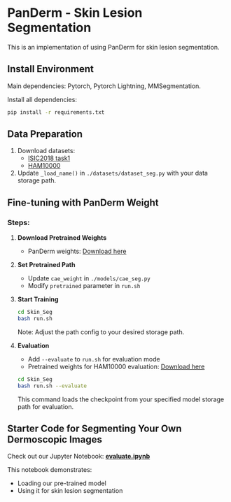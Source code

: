 # PanDerm - Skin Lesion Segmentation

This is an implementation of using PanDerm for skin lesion segmentation.

## Install Environment

Main dependencies: Pytorch, Pytorch Lightning, MMSegmentation.

Install all dependencies:
```bash
pip install -r requirements.txt
```

## Data Preparation

1. Download datasets:
   - [ISIC2018 task1](https://challenge.isic-archive.com/data/#2018)
   - [HAM10000](https://www.kaggle.com/datasets/kmader/skin-cancer-mnist-ham10000)
2. Update `_load_name()` in `./datasets/dataset_seg.py` with your data storage path.

## Fine-tuning with PanDerm Weight

### Steps:

1. **Download Pretrained Weights**
   - PanDerm weights: [Download here](https://drive.google.com/file/d/1XHKRk2p-dS1PFQE-xRbOM3yx47i3bXmi/view?usp=sharing)

2. **Set Pretrained Path**
   - Update `cae_weight` in `./models/cae_seg.py`
   - Modify `pretrained` parameter in `run.sh`

3. **Start Training**
   ```bash
   cd Skin_Seg
   bash run.sh
   ```
   Note: Adjust the path config to your desired storage path.

4. **Evaluation**
   - Add `--evaluate` to `run.sh` for evaluation mode
   - Pretrained weights for HAM10000 evaluation: [Download here](https://drive.google.com/drive/folders/1BsSjl1h3mxU6JNSbqvgZdyiTvV_2QBsH?usp=sharing)
   ```bash
   cd Skin_Seg
   bash run.sh --evaluate
   ```
   This command loads the checkpoint from your specified model storage path for evaluation.

## Starter Code for Segmenting Your Own Dermoscopic Images

Check out our Jupyter Notebook: [**evaluate.ipynb**](Skin_Seg/evaluate.ipynb)

This notebook demonstrates:
- Loading our pre-trained model
- Using it for skin lesion segmentation
